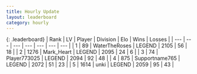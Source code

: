 ```yaml
---
title: Hourly Update
layout: leaderboard
category: hourly
---
```


{: .leaderboard}
| Rank | LV | Player | Division | Elo | Wins | Losses |
| --- | --- | --- | --- | --- | --- | --- |
| <span data-change="0">1</span> | 89 | <span title="ID: 773086">WaterTheRoses</span> | LEGEND | <span data-change="0">2105</span> | <span data-change="0">56</span> | <span data-change="0">18</span> |
| <span data-change="0">2</span> | 1276 | <span title="ID: 498323">Mark_Heart</span> | LEGEND | <span data-change="0">2095</span> | <span data-change="0">24</span> | <span data-change="0">6</span> |
| <span data-change="0">3</span> | 74 | <span title="ID: 773025">Player773025</span> | LEGEND | <span data-change="0">2094</span> | <span data-change="0">92</span> | <span data-change="0">48</span> |
| <span data-change="0">4</span> | 875 | <span title="ID: 188640">Supportname765</span> | LEGEND | <span data-change="0">2072</span> | <span data-change="0">51</span> | <span data-change="0">23</span> |
| <span data-change="0">5</span> | 1614 | <span title="ID: 692745">unki</span> | LEGEND | <span data-change="0">2059</span> | <span data-change="0">95</span> | <span data-change="0">43</span> |